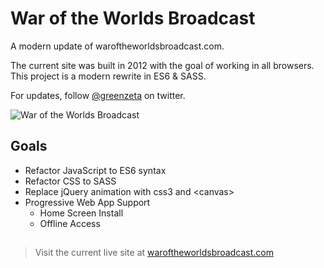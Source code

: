 War of the Worlds Broadcast
===========

A modern update of waroftheworldsbroadcast.com. 

The current site was built in 2012 with the goal of working in all browsers. This project is a modern rewrite in ES6 & SASS.

For updates, follow [@greenzeta](https://twitter.com/greenzeta) on twitter.

![War of the Worlds Broadcast](http://www.waroftheworldsbroadcast.com/assets/images/share.png "War of the Worlds Broadcast")

## Goals
* Refactor JavaScript to ES6 syntax
* Refactor CSS to SASS
* Replace jQuery animation with css3 and \<canvas>
* Progressive Web App Support
    * Home Screen Install
    * Offline Access

##
> Visit the current live site at [waroftheworldsbroadcast.com](http://waroftheworldsbroadcast.com/)
